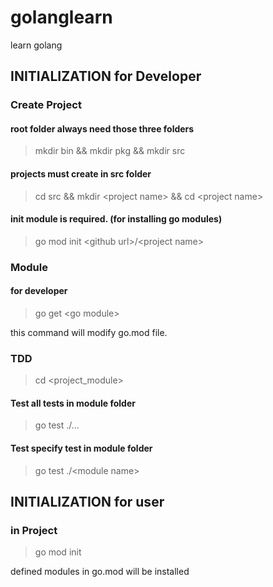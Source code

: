 # golanglearn
learn golang

## INITIALIZATION for Developer

### Create Project

#### root folder always need those three folders
> mkdir bin && mkdir pkg && mkdir src

#### projects must create in src folder
> cd src && mkdir \<project name> && cd \<project name>

#### init module is required. (for installing go modules)
> go mod init \<github url>/\<project name>

### Module

#### for developer
> go get \<go module>

this command will modify go.mod file.

### TDD
> cd \<project_module>

#### Test all tests in module folder
> go test ./...

#### Test specify test in module folder
> go test ./\<module name>
>
>

## INITIALIZATION for user

### in Project
> go mod init

defined modules in go.mod will be installed